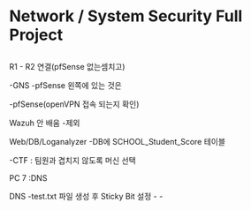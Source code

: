 # Network / System Security Full Project


##
R1 - R2 연결(pfSense 없는셈치고)

-GNS -pfSense 왼쪽에 있는 것은 

-pfSense(openVPN 접속 되는지 확인)


Wazuh 안 배움 -제외


Web/DB/Loganalyzer -DB에 SCHOOL_Student_Score 테이블


-CTF : 팀원과 겹치지 않도록 머신 선택


PC 7 :DNS


DNS	-test.txt 파일 생성 후 Sticky Bit 설정
	-
	-

 
